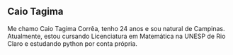 ## Caio Tagima

Me chamo Caio Tagima Corrêa, tenho 24 anos e sou natural de Campinas. Atualmente, estou cursando Licenciatura em Matemática na UNESP de Rio Claro e estudando python por conta própria.
